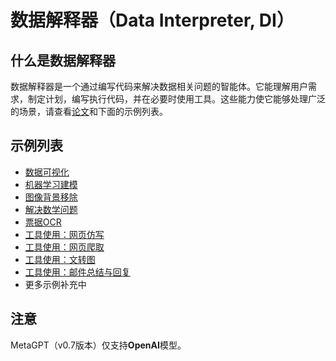 # 数据解释器（Data Interpreter, DI）

## 什么是数据解释器

数据解释器是一个通过编写代码来解决数据相关问题的智能体。它能理解用户需求，制定计划，编写执行代码，并在必要时使用工具。这些能力使它能够处理广泛的场景，请查看[论文](https://arxiv.org/abs/2402.18679)和下面的示例列表。

## 示例列表

- [数据可视化](./data_visualization.md)
- [机器学习建模](./machine_learning.md)
- [图像背景移除](./image_removebg.md)
- [解决数学问题](./solve_mathematical_problems.md)
- [票据OCR](./ocr_receipt.md)
- [工具使用：网页仿写](./imitate_webpage.md)
- [工具使用：网页爬取](./crawl_webpage.md)
- [工具使用：文转图](./text2image.md)
- [工具使用：邮件总结与回复](./email_summary.md)
- 更多示例补充中

## 注意
MetaGPT（v0.7版本）仅支持**OpenAI**模型。